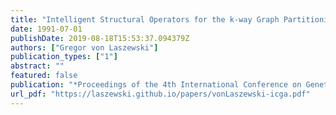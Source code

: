 ```yaml
---
title: "Intelligent Structural Operators for the k-way Graph Partitioning Problem"
date: 1991-07-01
publishDate: 2019-08-18T15:53:37.094379Z
authors: ["Gregor von Laszewski"]
publication_types: ["1"]
abstract: ""
featured: false
publication: "*Proceedings of the 4th International Conference on Genetic Algorithms*"
url_pdf: "https://laszewski.github.io/papers/vonLaszewski-icga.pdf"
---
```



